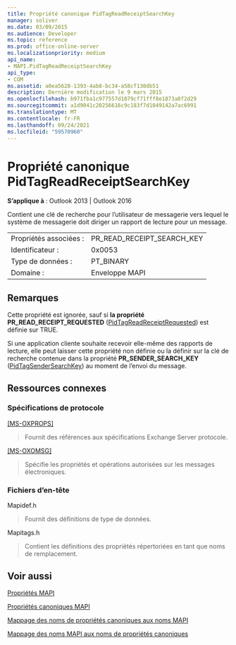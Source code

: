 ```yaml
---
title: Propriété canonique PidTagReadReceiptSearchKey
manager: soliver
ms.date: 03/09/2015
ms.audience: Developer
ms.topic: reference
ms.prod: office-online-server
ms.localizationpriority: medium
api_name:
- MAPI.PidTagReadReceiptSearchKey
api_type:
- COM
ms.assetid: a0ea5628-1393-4ab8-bc34-a58cf130db51
description: Dernière modification le 9 mars 2015
ms.openlocfilehash: b971fba1c977557d1079cf71fff8e1873a8f2d29
ms.sourcegitcommit: a1d9041c20256616c9c183f7d1049142a7ac6991
ms.translationtype: MT
ms.contentlocale: fr-FR
ms.lasthandoff: 09/24/2021
ms.locfileid: "59570960"
---
```

# <a name="pidtagreadreceiptsearchkey-canonical-property"></a>Propriété canonique PidTagReadReceiptSearchKey

  
  
**S’applique à** : Outlook 2013 | Outlook 2016 
  
Contient une clé de recherche pour l’utilisateur de messagerie vers lequel le système de messagerie doit diriger un rapport de lecture pour un message.
  
|||
|:-----|:-----|
|Propriétés associées :  <br/> |PR_READ_RECEIPT_SEARCH_KEY  <br/> |
|Identificateur :  <br/> |0x0053  <br/> |
|Type de données :  <br/> |PT_BINARY  <br/> |
|Domaine :  <br/> |Enveloppe MAPI  <br/> |
   
## <a name="remarks"></a>Remarques

Cette propriété est ignorée, sauf si **la propriété PR_READ_RECEIPT_REQUESTED** ([PidTagReadReceiptRequested](pidtagreadreceiptrequested-canonical-property.md)) est définie sur TRUE.
  
Si une application cliente souhaite recevoir elle-même des rapports de lecture, elle peut laisser cette propriété non définie ou la définir sur la clé de recherche contenue dans la propriété **PR_SENDER_SEARCH_KEY** ([PidTagSenderSearchKey](pidtagsendersearchkey-canonical-property.md)) au moment de l’envoi du message.
  
## <a name="related-resources"></a>Ressources connexes

### <a name="protocol-specifications"></a>Spécifications de protocole

[[MS-OXPROPS]](https://msdn.microsoft.com/library/f6ab1613-aefe-447d-a49c-18217230b148%28Office.15%29.aspx)
  
> Fournit des références aux spécifications Exchange Server protocole.
    
[[MS-OXOMSG]](https://msdn.microsoft.com/library/daa9120f-f325-4afb-a738-28f91049ab3c%28Office.15%29.aspx)
  
> Spécifie les propriétés et opérations autorisées sur les messages électroniques.
    
### <a name="header-files"></a>Fichiers d’en-tête

Mapidef.h
  
> Fournit des définitions de type de données.
    
Mapitags.h
  
> Contient les définitions des propriétés répertoriées en tant que noms de remplacement.
    
## <a name="see-also"></a>Voir aussi



[Propriétés MAPI](mapi-properties.md)
  
[Propriétés canoniques MAPI](mapi-canonical-properties.md)
  
[Mappage des noms de propriétés canoniques aux noms MAPI](mapping-canonical-property-names-to-mapi-names.md)
  
[Mappage des noms MAPI aux noms de propriétés canoniques](mapping-mapi-names-to-canonical-property-names.md)

